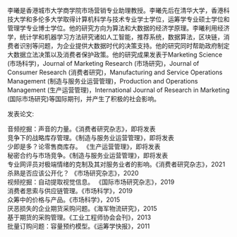 李曦是香港城市大学商学院市场营销专业助理教授。李曦先后在清华大学，香港科技大学和多伦多大学取得计算机科学与技术专业学士学位，运筹学专业硕士学位和管理学专业博士学位。他的研究方向为算法和大数据的经济学原理。李曦利用经济学，统计学和机器学习方法研究诸如人工智能，推荐系统，数据算法，区块链，消费者识别等问题，为企业提供大数据时代的决策支持。他的研究同时帮助政府制定大数据立法决策以及消费者保护政策。他的研究成果发表于Marketing Science (市场科学)，Journal of Marketing Research (市场研究)，Journal of Consumer Research (消费者研究)，Manufacturing and Service Operations Management (制造与服务业运营管理)，Production and Operations Management (生产运营管理)，International Journal of Research in Marketing (国际市场研究)等国际期刊，并产生了积极的社会影响。    

发表论文:

音频挖掘：声音的力量。《消费者研究杂志》，即将发表    
竞争下的战略库存管理。《制造与服务业运营管理》，即将发表    
少即是多？论零售商库存。 《生产运营管理》，即将发表    
秘密合约与市场竞争。《制造与服务业运营管理》，即将发表    
专业网评员对极端情绪的克制及其对服务业者的影响。《消费者研究杂志》，2021    
杀熟是否应该公开化？ 《市场研究杂志》，2020    
视频挖掘：自动提取视觉信息。 《国际市场研究杂志》，2019    
消费者思索与供应链管理。《市场科学》，2019    
众筹中的价格与产品。《市场科学》，2015    
厌恶损失的企业期货采购问题。《海军物流研究》，2015    
基于期货的采购管理。《工业工程师协会会刊》，2013    
批量订购问题：容量预约模型。《运筹学快报》，2011   

